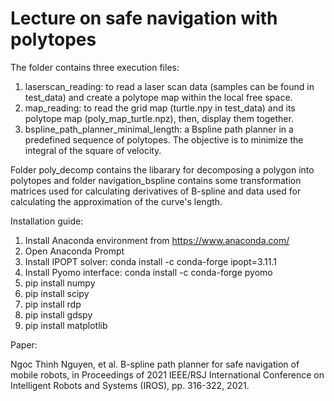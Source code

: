 # Lecture on safe navigation with polytopes
The folder contains three execution files:
1) laserscan_reading: to read a laser scan data (samples can be found in test_data) and create a polytope map within the local free space.
2) map_reading: to read the grid map (turtle.npy in test_data) and its polytope map (poly_map_turtle.npz), then, display them together.
3) bspline_path_planner_minimal_length: a Bspline path planner in a predefined sequence of polytopes. The objective is to minimize the integral of the square of velocity. 


Folder poly_decomp contains the libarary for decomposing a polygon into polytopes and folder navigation_bspline contains some transformation matrices used for calculating derivatives of B-spline and data used for calculating the approximation of the curve's length. 

Installation guide:
1) Install Anaconda environment from https://www.anaconda.com/
2) Open Anaconda Prompt
3) Install IPOPT solver: conda install -c conda-forge ipopt=3.11.1 
5) Install Pyomo interface: conda install -c conda-forge pyomo 
6) pip install numpy 
7) pip install scipy 
8) pip install rdp 
9) pip install gdspy
10) pip install matplotlib 

Paper:

Ngoc Thinh Nguyen, et al. B-spline path planner for safe navigation of mobile robots, in Proceedings of 2021 IEEE/RSJ International Conference on Intelligent Robots and Systems (IROS), pp. 316-322, 2021.








  
